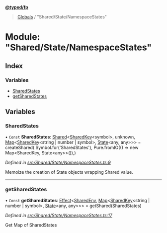 **[@typed/fp](../README.md)**

> [Globals](../globals.md) / "Shared/State/NamespaceStates"

# Module: "Shared/State/NamespaceStates"

## Index

### Variables

* [SharedStates](_shared_state_namespacestates_.md#sharedstates)
* [getSharedStates](_shared_state_namespacestates_.md#getsharedstates)

## Variables

### SharedStates

• `Const` **SharedStates**: [Shared](_shared_core_model_shared_.shared.md)\<[SharedKey](_shared_core_model_sharedkey_.sharedkey.md)\<symbol>, unknown, [Map](../interfaces/_shared_core_model_sharedkeystore_.sharedkeystore.md#map)\<[SharedKey](_shared_core_model_sharedkey_.sharedkey.md)\<string \| number \| symbol>, [State](_shared_state_state_.md#state)\<any, any>>> = createShared( Symbol.for('SharedStates'), Pure.fromIO(() => new Map\<SharedKey, State\<any>>()),)

*Defined in [src/Shared/State/NamespaceStates.ts:9](https://github.com/TylorS/typed-fp/blob/8639976/src/Shared/State/NamespaceStates.ts#L9)*

Memoize the creation of State objects wrapping Shared value.

___

### getSharedStates

• `Const` **getSharedStates**: [Effect](_effect_effect_.effect.md)\<[SharedEnv](../interfaces/_shared_core_services_sharedenv_.sharedenv.md), [Map](../interfaces/_shared_core_model_sharedkeystore_.sharedkeystore.md#map)\<[SharedKey](_shared_core_model_sharedkey_.sharedkey.md)\<string \| number \| symbol>, [State](_shared_state_state_.md#state)\<any, any>>> = getShared(SharedStates)

*Defined in [src/Shared/State/NamespaceStates.ts:17](https://github.com/TylorS/typed-fp/blob/8639976/src/Shared/State/NamespaceStates.ts#L17)*

Get Map of SharedStates
